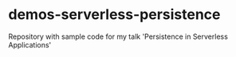 # demos-serverless-persistence
Repository with sample code for my talk 'Persistence in Serverless Applications'
